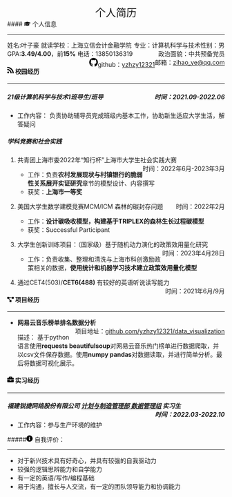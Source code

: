 <center><font Size=5 style="margin-top:10px;">个人简历</font></center>
#### <img src="assets/graduation-cap-solid.svg" width="15px"> 个人信息

---

<span style="float:right"><img src="assets/selfie1.jpg" style="zoom:4%;float=right;"  /></span>姓名:叶子豪<span style="float:right">性别：男</span> 
就读学校：上海立信会计金融学院    <span style="float:right">专业：计算机科学与技术</span> 
GPA:**3.49/4.00**，前**15%**  <span style="float:right">政治面貌：中共预备党员</span>
电话：13850136319<span style="float:right">邮箱：zihao_ye@qq.com </span>
<span style="float:right"><img src="assets/github-brands.svg" width="20px">github：[yzhzy12321](https://github.com/yzhzy12321)</span>

#### <img src="assets/rss-solid.svg" width="15px"> 校园经历 

---

##### 21级计算机科学与技术1班导生/班导        <span style="float:right">时间：2021.09-2022.06</span>

- 工作内容： 负责协助辅导员完成班级内基本工作，协助新生适应大学生活，解答疑问

##### 学科竞赛和社会实践 

1. 共青团上海市委2022年“知行杯”上海市大学生社会实践大赛   <span style="float:right">时间：2022年6月-2023年3月</span>

   -  工作：负责**农村发展现状与村镇银行的脆弱性关系展开实证研究**章节的模型设计、内容撰写
   -  获奖：**上海市一等奖**


2. 美国大学生数学建模竞赛MCM/ICM  森林的碳封存问题    <span style="float:right">时间：2022年2月</span>

   - 工作：**设计碳吸收模型，构建基于TRIPLEX的森林生长过程碳模型**
   - 获奖：Successful Participant
3. 大学生创新训练项目：（国家级）基于随机动力演化的政策效用量化研究  <span style="float:right">时间：2023年4月28日</span>
   - 工作：负责收集、整理和清洗与上海市科创激励政策相关的数据，**使用统计和机器学习技术建立政策效用量化模型**
5. 通过CET4(503)/**CET6(488)**  有较好的英语听说读写能力<span style="float:right">时间：2021年6月/9月</span>

#### <img src="assets/project-diagram-solid.svg" width="15px"> 项目经历

---

- **网易云音乐榜单排名数据分析**        <span style="float:right">项目地址：[github.com/yzhzy12321/data_visualization](https://github.com/yzhzy12321/data_visualization)</span>

  描述： 基于python语言使用**requests beautifulsoup**对网易云音乐热门榜单进行数据爬取，并以csv文件保存数据。使用**numpy pandas**对数据读取，并进行简单分析。最后将数据可视化展示。


#### <img src="assets/briefcase-solid.svg" width="15px"> 实习经历

---


##### 福建锐捷网络股份有限公司      <u>计划与制造管理部 数据管理组</u>  实习生     <span style="float:right">时间：2022.03-2022.10</span>


- 工作内容：参与生产环境的维护


#####<img src="assets/info-circle-solid.svg" width="15px"> 自我评价：

***

- 对于新兴技术具有好奇心，并具有较强的自我驱动力
- 较强的逻辑思辨能力和自学能力
- 有一定的英语/写作/编程基础
- 易于沟通，擅长与人交流，有一定的团队领导能力和协调能力
